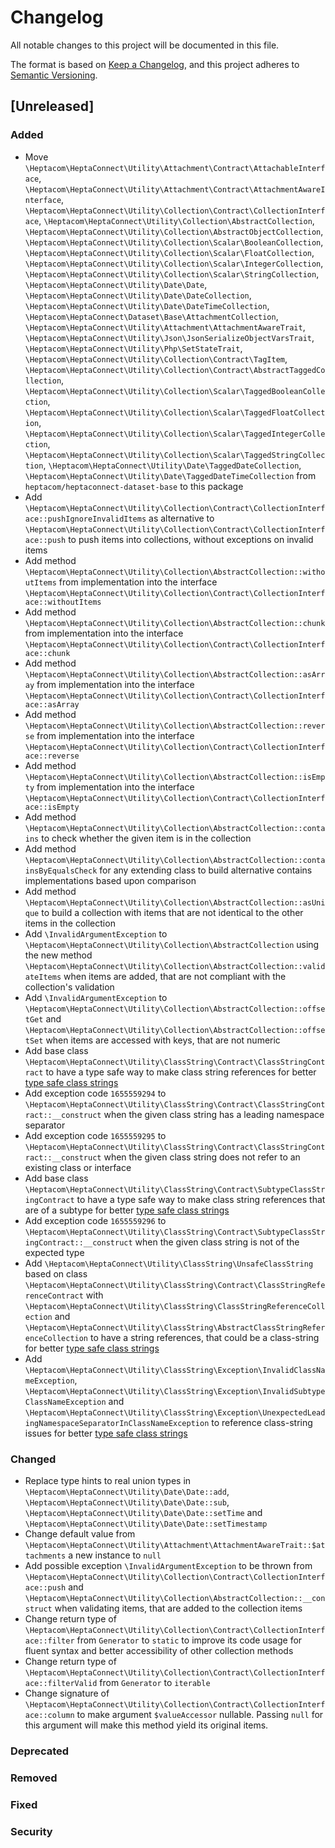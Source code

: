# Changelog

All notable changes to this project will be documented in this file.

The format is based on [Keep a Changelog](https://keepachangelog.com/en/1.0.0/),
and this project adheres to [Semantic Versioning](https://semver.org/spec/v2.0.0.html).

## [Unreleased]

### Added

- Move `\Heptacom\HeptaConnect\Utility\Attachment\Contract\AttachableInterface`, `\Heptacom\HeptaConnect\Utility\Attachment\Contract\AttachmentAwareInterface`, `\Heptacom\HeptaConnect\Utility\Collection\Contract\CollectionInterface`, `\Heptacom\HeptaConnect\Utility\Collection\AbstractCollection`, `\Heptacom\HeptaConnect\Utility\Collection\AbstractObjectCollection`, `\Heptacom\HeptaConnect\Utility\Collection\Scalar\BooleanCollection`, `\Heptacom\HeptaConnect\Utility\Collection\Scalar\FloatCollection`, `\Heptacom\HeptaConnect\Utility\Collection\Scalar\IntegerCollection`, `\Heptacom\HeptaConnect\Utility\Collection\Scalar\StringCollection`, `\Heptacom\HeptaConnect\Utility\Date\Date`, `\Heptacom\HeptaConnect\Utility\Date\DateCollection`, `\Heptacom\HeptaConnect\Utility\Date\DateTimeCollection`, `\Heptacom\HeptaConnect\Dataset\Base\AttachmentCollection`, `\Heptacom\HeptaConnect\Utility\Attachment\AttachmentAwareTrait`, `\Heptacom\HeptaConnect\Utility\Json\JsonSerializeObjectVarsTrait`, `\Heptacom\HeptaConnect\Utility\Php\SetStateTrait`, `\Heptacom\HeptaConnect\Utility\Collection\Contract\TagItem`, `\Heptacom\HeptaConnect\Utility\Collection\Contract\AbstractTaggedCollection`, `\Heptacom\HeptaConnect\Utility\Collection\Scalar\TaggedBooleanCollection`, `\Heptacom\HeptaConnect\Utility\Collection\Scalar\TaggedFloatCollection`, `\Heptacom\HeptaConnect\Utility\Collection\Scalar\TaggedIntegerCollection`, `\Heptacom\HeptaConnect\Utility\Collection\Scalar\TaggedStringCollection`, `\Heptacom\HeptaConnect\Utility\Date\TaggedDateCollection`, `\Heptacom\HeptaConnect\Utility\Date\TaggedDateTimeCollection` from `heptacom/heptaconnect-dataset-base` to this package
- Add `\Heptacom\HeptaConnect\Utility\Collection\Contract\CollectionInterface::pushIgnoreInvalidItems` as alternative to `\Heptacom\HeptaConnect\Utility\Collection\Contract\CollectionInterface::push` to push items into collections, without exceptions on invalid items
- Add method `\Heptacom\HeptaConnect\Utility\Collection\AbstractCollection::withoutItems` from implementation into the interface `\Heptacom\HeptaConnect\Utility\Collection\Contract\CollectionInterface::withoutItems`
- Add method `\Heptacom\HeptaConnect\Utility\Collection\AbstractCollection::chunk` from implementation into the interface `\Heptacom\HeptaConnect\Utility\Collection\Contract\CollectionInterface::chunk`
- Add method `\Heptacom\HeptaConnect\Utility\Collection\AbstractCollection::asArray` from implementation into the interface `\Heptacom\HeptaConnect\Utility\Collection\Contract\CollectionInterface::asArray`
- Add method `\Heptacom\HeptaConnect\Utility\Collection\AbstractCollection::reverse` from implementation into the interface `\Heptacom\HeptaConnect\Utility\Collection\Contract\CollectionInterface::reverse`
- Add method `\Heptacom\HeptaConnect\Utility\Collection\AbstractCollection::isEmpty` from implementation into the interface `\Heptacom\HeptaConnect\Utility\Collection\Contract\CollectionInterface::isEmpty`
- Add method `\Heptacom\HeptaConnect\Utility\Collection\AbstractCollection::contains` to check whether the given item is in the collection
- Add method `\Heptacom\HeptaConnect\Utility\Collection\AbstractCollection::containsByEqualsCheck` for any extending class to build alternative contains implementations based upon comparison
- Add method `\Heptacom\HeptaConnect\Utility\Collection\AbstractCollection::asUnique` to build a collection with items that are not identical to the other items in the collection
- Add `\InvalidArgumentException` to `\Heptacom\HeptaConnect\Utility\Collection\AbstractCollection` using the new method `\Heptacom\HeptaConnect\Utility\Collection\AbstractCollection::validateItems` when items are added, that are not compliant with the collection's validation
- Add `\InvalidArgumentException` to `\Heptacom\HeptaConnect\Utility\Collection\AbstractCollection::offsetGet` and `\Heptacom\HeptaConnect\Utility\Collection\AbstractCollection::offsetSet` when items are accessed with keys, that are not numeric
- Add base class `\Heptacom\HeptaConnect\Utility\ClassString\Contract\ClassStringContract` to have a type safe way to make class string references for better [type safe class strings](https://heptaconnect.io/reference/adr/2022-06-12-type-safe-class-strings/)
- Add exception code `1655559294` to `\Heptacom\HeptaConnect\Utility\ClassString\Contract\ClassStringContract::__construct` when the given class string has a leading namespace separator
- Add exception code `1655559295` to `\Heptacom\HeptaConnect\Utility\ClassString\Contract\ClassStringContract::__construct` when the given class string does not refer to an existing class or interface
- Add base class `\Heptacom\HeptaConnect\Utility\ClassString\Contract\SubtypeClassStringContract` to have a type safe way to make class string references that are of a subtype for better [type safe class strings](https://heptaconnect.io/reference/adr/2022-06-12-type-safe-class-strings/)
- Add exception code `1655559296` to `\Heptacom\HeptaConnect\Utility\ClassString\Contract\SubtypeClassStringContract::__construct` when the given class string is not of the expected type
- Add `\Heptacom\HeptaConnect\Utility\ClassString\UnsafeClassString` based on class `\Heptacom\HeptaConnect\Utility\ClassString\Contract\ClassStringReferenceContract` with `\Heptacom\HeptaConnect\Utility\ClassString\ClassStringReferenceCollection` and `\Heptacom\HeptaConnect\Utility\ClassString\AbstractClassStringReferenceCollection` to have a string references, that could be a class-string for better [type safe class strings](https://heptaconnect.io/reference/adr/2022-06-12-type-safe-class-strings/)
- Add `\Heptacom\HeptaConnect\Utility\ClassString\Exception\InvalidClassNameException`, `\Heptacom\HeptaConnect\Utility\ClassString\Exception\InvalidSubtypeClassNameException` and `\Heptacom\HeptaConnect\Utility\ClassString\Exception\UnexpectedLeadingNamespaceSeparatorInClassNameException` to reference class-string issues for better [type safe class strings](https://heptaconnect.io/reference/adr/2022-06-12-type-safe-class-strings/)

### Changed

- Replace type hints to real union types in `\Heptacom\HeptaConnect\Utility\Date\Date::add`, `\Heptacom\HeptaConnect\Utility\Date\Date::sub`, `\Heptacom\HeptaConnect\Utility\Date\Date::setTime` and `\Heptacom\HeptaConnect\Utility\Date\Date::setTimestamp`
- Change default value from `\Heptacom\HeptaConnect\Utility\Attachment\AttachmentAwareTrait::$attachments` a new instance to `null`
- Add possible exception `\InvalidArgumentException` to be thrown from `\Heptacom\HeptaConnect\Utility\Collection\Contract\CollectionInterface::push` and `\Heptacom\HeptaConnect\Utility\Collection\AbstractCollection::__construct` when validating items, that are added to the collection items
- Change return type of `\Heptacom\HeptaConnect\Utility\Collection\Contract\CollectionInterface::filter` from `Generator` to `static` to improve its code usage for fluent syntax and better accessibility of other collection methods
- Change return type of `\Heptacom\HeptaConnect\Utility\Collection\Contract\CollectionInterface::filterValid` from `Generator` to `iterable`
- Change signature of `\Heptacom\HeptaConnect\Utility\Collection\Contract\CollectionInterface::column` to make argument `$valueAccessor` nullable. Passing `null` for this argument will make this method yield its original items.

### Deprecated

### Removed

### Fixed

### Security
